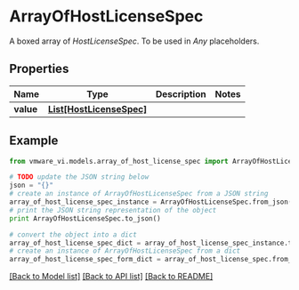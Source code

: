 # ArrayOfHostLicenseSpec

A boxed array of *HostLicenseSpec*. To be used in *Any* placeholders. 

## Properties
Name | Type | Description | Notes
------------ | ------------- | ------------- | -------------
**value** | [**List[HostLicenseSpec]**](HostLicenseSpec.md) |  | 

## Example

```python
from vmware_vi.models.array_of_host_license_spec import ArrayOfHostLicenseSpec

# TODO update the JSON string below
json = "{}"
# create an instance of ArrayOfHostLicenseSpec from a JSON string
array_of_host_license_spec_instance = ArrayOfHostLicenseSpec.from_json(json)
# print the JSON string representation of the object
print ArrayOfHostLicenseSpec.to_json()

# convert the object into a dict
array_of_host_license_spec_dict = array_of_host_license_spec_instance.to_dict()
# create an instance of ArrayOfHostLicenseSpec from a dict
array_of_host_license_spec_form_dict = array_of_host_license_spec.from_dict(array_of_host_license_spec_dict)
```
[[Back to Model list]](../README.md#documentation-for-models) [[Back to API list]](../README.md#documentation-for-api-endpoints) [[Back to README]](../README.md)



